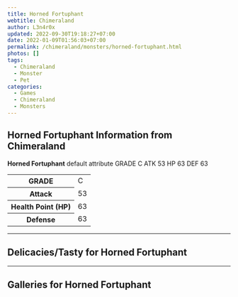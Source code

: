 ```yaml
---
title: Horned Fortuphant
webtitle: Chimeraland
author: L3n4r0x
updated: 2022-09-30T19:18:27+07:00
date: 2022-01-09T01:56:03+07:00
permalink: /chimeraland/monsters/horned-fortuphant.html
photos: []
tags:
  - Chimeraland
  - Monster
  - Pet
categories:
  - Games
  - Chimeraland
  - Monsters
---
```


<section id="bootstrap-wrapper"><link rel="stylesheet" href="https://cdn.statically.io/gh/dimaslanjaka/Web-Manajemen/40ac3225/css/bootstrap-4.5-wrapper.css"/><h1>Horned Fortuphant Information from Chimeraland</h1><p><b>Horned Fortuphant</b> default attribute GRADE C ATK 53 HP 63 DEF 63<table><tr><th>GRADE</th><td>C</td></tr><tr><th>Attack</th><td>53</td></tr><tr><th>Health Point (HP)</th><td>63</td></tr><tr><th>Defense</th><td>63</td></tr></table></p><hr/><h2>Delicacies/Tasty for Horned Fortuphant</h2><hr/><div id="gallery"><h2>Galleries for Horned Fortuphant</h2><div class="row"></div></div></section>